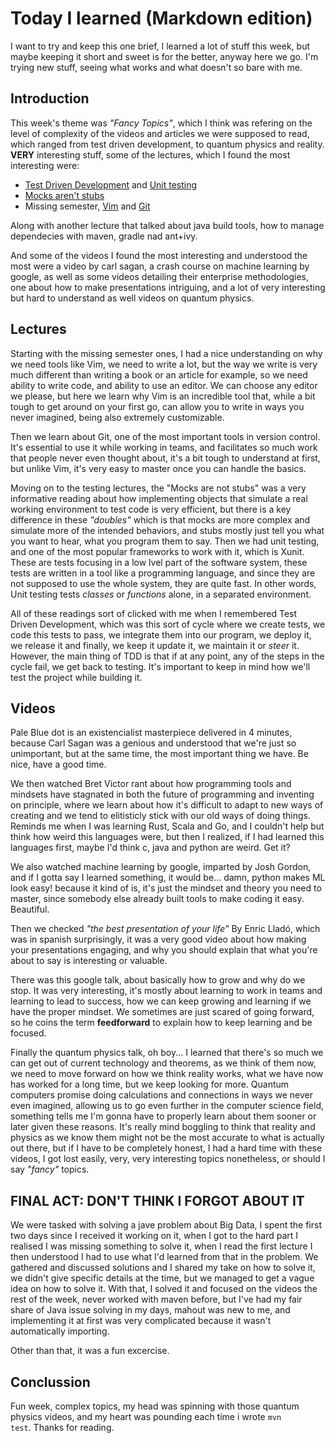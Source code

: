 # Today I learned (Markdown edition)

I want to try and keep this one brief, I learned a lot of stuff this week, but maybe keeping it short and sweet is for the better, anyway here we go. I'm trying new stuff, seeing what works and what doesn't so bare with me.

## Introduction

This week's theme was _"Fancy Topics"_, which I think was refering on the level of complexity of the videos and articles we were supposed to read, which ranged from test driven development, to quantum physics and reality.
**VERY** interesting stuff, some of the lectures, which I found the most interesting were:
* [Test Driven Development](http://wiki.c2.com/?TestDrivenDevelopment) and [Unit testing](https://martinfowler.com/bliki/UnitTest.html)
* [Mocks aren't stubs](https://martinfowler.com/articles/mocksArentStubs.html)
* Missing semester, [Vim](https://missing.csail.mit.edu/2020/editors/) and [Git](https://missing.csail.mit.edu/2020/version-control/)

Along with another lecture that talked about java build tools, how to manage dependecies with maven, gradle nad ant+ivy.

And some of the videos I found the most interesting and understood the most were a video by carl sagan, a crash course on machine learning by google, as well as some videos detailing their enterprise methodologies, one about how to make presentations intriguing, and a lot of very interesting but hard to understand as well videos on quantum physics.

## Lectures

Starting with the missing semester ones, I had a nice understanding on why we need tools like Vim, we need to write a lot, but the way we write is very much different than writing a book or an article for example, so we need ability to write code, and ability to use an editor.
We can choose any editor we please, but here we learn why Vim is an incredible tool that, while a bit tough to get around on your first go, can allow you to write in ways you never imagined, being also extremely customizable.

Then we learn about Git, one of the most important tools in version control. It's essential to use it while working in teams, and facilitates so much work that people never even thought about, it's a bit tough to understand at first, but unlike Vim, it's very easy to master once you can handle the basics.

Moving on to the testing lectures, the "Mocks are not stubs" was a very informative reading about how implementing objects that simulate a real working environment to test code is very efficient, but there is a key difference in these *"doubles"* which is that mocks are more complex and simulate more of the intended behaviors, and stubs mostly just tell you what you want to hear, what you program them to say.
Then we had unit testing, and one of the most popular frameworks to work with it, which is Xunit. These are tests focusing in a low lvel part of the software system, these tests are written in a tool like a programming language, and since they are not supposed to use the whole system, they are quite fast. In other words, Unit testing tests *classes* or *functions* alone, in a separated environment.

All of these readings sort of clicked with me when I remembered Test Driven Development, which was this sort of cycle where we create tests, we code this tests to pass, we integrate them into our program, we deploy it, we release it and finally, we keep it update it, we maintain it or *steer* it.
However, the main thing of TDD is that if at any point, any of the steps in the cycle fail, we get back to testing. It's important to keep in mind how we'll test the project while building it.

## Videos

Pale Blue dot is an existencialist masterpiece delivered in 4 minutes, because Carl Sagan was a genious and understood that we're just so unimportant, but at the same time, the most important thing we have. Be nice, have a good time.

We then watched Bret Victor rant about how programming tools and mindsets have stagnated in both the future of programming and inventing on principle, where we learn about how it's difficult to adapt to new ways of creating and we tend to elitisticly stick with our old ways of doing things.
Reminds me when I was learning Rust, Scala and Go, and I couldn't help but think how weird this languages were, but then I realized, if I had learned this languages first, maybe I'd think c, java and python are weird. Get it?

We also watched machine learning by google, imparted by Josh Gordon, and if I gotta say I learned something, it would be... damn, python makes ML look easy! because it kind of is, it's just the mindset and theory you need to master, since somebody else already built tools to make coding it easy. Beautiful.

Then we checked _"the best presentation of your life"_ By Enric Lladó, which was in spanish surprisingly, it was a very good video about how making your presentations engaging, and why you should explain that what you're about to say is interesting or valuable.

There was this google talk, about basically how to grow and why do we stop. It was very interesting, it's mostly about learning to work in teams and learning to lead to success, how we can keep growing and learning if we have the proper mindset. We sometimes are just scared of going forward, so he coins the term **feedforward** to explain how to keep learning and be focused.

Finally the quantum physics talk, oh boy...
I learned that there's so much we can get out of current technology and theorems, as we think of them now, we need to move forward on how we think reality works, what we have now has worked for a long time, but we keep looking for more.
Quantum computers promise doing calculations and connections in ways we never even imagined, allowing us to go even further in the computer science field, something tells me I'm gonna have to properly learn about them sooner or later given these reasons.
It's really mind boggling to think that reality and physics as we know them might not be the most accurate to what is actually out there, but if I have to be completely honest, I had a hard time with these videos, I got lost easily, very, very interesting topics nonetheless, or should I say *"fancy"* topics.

## FINAL ACT: DON'T THINK I FORGOT ABOUT IT

We were tasked with solving a jave problem about Big Data, I spent the first two days since I received it working on it, when I got to the hard part I realised I was missing something to solve it, when I read the first lecture I then understood I had to use what I'd learned from that in the problem.
We gathered and discussed solutions and I shared my take on how to solve it, we didn't give specific details at the time, but we managed to get a vague idea on how to solve it.
With that, I solved it and focused on the videos the rest of the week, never worked with maven before, but I've had my fair share of Java issue solving in my days, mahout was new to me, and implementing it at first was very complicated because it wasn't automatically importing.

Other than that, it was a fun excercise.

## Conclussion

Fun week, complex topics, my head was spinning with those quantum physics videos, and my heart was pounding each time i wrote <code>mvn test</code>.
Thanks for reading.